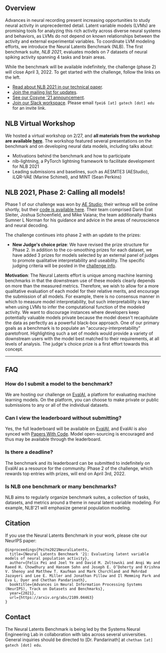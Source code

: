 <!-- <div style="margin-bottom:1em"> -->
<!-- <iframe width="560" height="315" src="https://www.youtube.com/embed/o7dvFLHb5AY" frameborder="0" allow="accelerometer; autoplay; clipboard-write; encrypted-media; gyroscope; picture-in-picture" allowfullscreen></iframe> -->
<!-- </div> -->
## Overview

Advances in neural recording present increasing opportunities to study neural activity in unprecedented detail. Latent variable models (LVMs) are promising tools for analyzing this rich activity across diverse neural systems and behaviors, as LVMs do not depend on known relationships between the activity and external
experimental variables. To coordinate LVM modeling efforts, we introduce the Neural Latents Benchmark (NLB). The first benchmark suite, *NLB 2021*, evaluates models on 7 datasets of neural spiking activity spanning 4 tasks and brain areas.

 <!-- However, progress in latent variable modeling is currently impeded by a lack of standardization, resulting in methods being developed and compared in an ad hoc manner. -->
<!-- Models should take multi-channel spiking activity as input and produce firing rate estimates as output. Rate estimates should then be submitted to the public challenge hosted on [EvalAI](https://eval.ai/).  -->
While the benchmark will be available indefinitely, the challenge (phase 2) will close April 3, 2022. To get started with the challenge, follow the links on the left.

- [Read about NLB 2021 in our technical paper](http://arxiv.org/abs/2109.04463).
- [Join the mailing list for updates](https://forms.gle/o7BejfJ2S9hqJpM28).
- [See our Cosyne '21 announcement](https://www.youtube.com/watch?v=o7dvFLHb5AY).
- [Join our Slack workspace](https://neurallatents.slack.com). Please email `fpei6 [at] gatech [dot] edu` for an invite link.

## NLB Virtual Workshop
We hosted a virtual workshop on 2/27, and **all materials from the workshop are available [here](https://github.com/neurallatents/nlb_workshop)**. The workshop featured several presentations on the benchmark and on developing neural data models, including talks about:
- Motivations behind the benchmark and how to participate
- nlb-lightning, a PyTorch lightning framework to facilitate development for NLB 2021
- Leading submissions and baselines, such as AESMTE3 (AEStudio), iLQR-VAE (Marine Schimel), and MINT (Sean Perkins)

## NLB 2021, Phase 2: Calling all models!
Phase 1 of our challenge was won by [AE Studio](https://ae.studio/); their writeup will be online shortly, but their [code is available here](https://github.com/agencyenterprise/ae-nlb-2021). Their team comprised Darin Erat Sleiter, Joshua Schoenfield, and Mike Vaiana; the team additionally thanks Sumner L Norman for his guidance and advice in the areas of neuroscience and neural decoding.

The challenge continues into phase 2 with an update to the prizes:
- **New Judge's choice prize**: We have revised the prize structure for Phase 2. In addition to the co-smoothing prizes for each dataset, we have added 3 prizes for models selected by an external panel of judges to promote qualitative interpretability and useability. The specific judging criteria will be posted in the [challenge info](/challenge).

**Motivation**: The Neural Latents effort is unique among machine learning benchmarks in that the downstream use of these models clearly depends on more than the measured metrics. Therefore, we wish to allow for a more qualitative evaluation of each model for their relative merits, and encourage the submission of all models. For example, there is no consensus manner in which to measure model interpretability, but such interpretability is key when using LVMs to infer the computational function of the modeled activity. We want to discourage instances where developers keep potentially valuable models private because the model doesn't recapitulate the data as perfectly as a powerful black-box approach. One of our primary goals as a benchmark is to populate an "accuracy-interpretability" paretofront. Highlighting such a set of models would provide a variety of downstream users with the model best matched to their requirements, at all levels of analysis. The judge's choice prize is a first effort towards this concept.

---

## FAQ
### How do I submit a model to the benchmark?
We are hosting our challenge on [EvalAI](https://eval.ai/web/challenges/challenge-page/1256/overview), a platform for evaluating machine learning models. On the platform, you can choose to make private or public submissions to any or all of the individual datasets.

### Can I view the leaderboard without submitting?
Yes, the full leaderboard will be available on [EvalAI](https://eval.ai/web/challenges/challenge-page/1256/leaderboard), and EvalAI is also synced with [Papers With Code](https://paperswithcode.com/). Model open-sourcing is encouraged and thus may be available through the leaderboard.

### Is there a deadline?
The benchmark and its leaderboard can be submitted to indefinitely on EvalAI as a resource for the community. Phase 2 of the challenge, which rewards top entries with prizes, will end on April 3rd, 2022.

### Is NLB one benchmark or many benchmarks?
NLB aims to regularly organize benchmark suites, a collection of tasks, datasets, and metrics around a theme in neural latent variable modeling. For example, NLB'21 will emphasize general population modeling.

## Citation
If you use the Neural Latents Benchmark in your work, please cite our NeurIPS paper:
```
@inproceedings{PeiYe2021NeuralLatents,
  title={Neural Latents Benchmark '21: Evaluating latent variable models of neural population activity},
  author={Felix Pei and Joel Ye and David M. Zoltowski and Anqi Wu and Raeed H. Chowdhury and Hansem Sohn and Joseph E. O’Doherty and Krishna V. Shenoy and Matthew T. Kaufman and Mark Churchland and Mehrdad Jazayeri and Lee E. Miller and Jonathan Pillow and Il Memming Park and Eva L. Dyer and Chethan Pandarinath},
  booktitle={Advances in Neural Information Processing Systems (NeurIPS), Track on Datasets and Benchmarks},
  year={2021},
  url={https://arxiv.org/abs/2109.04463}
}
```

## Contact
The Neural Latents Benchmark is being led by the Systems Neural Engineering Lab in collaboration with labs across several universities. General inquiries should be directed to [Dr. Pandarinath] at `chethan [at] gatech [dot] edu`.
